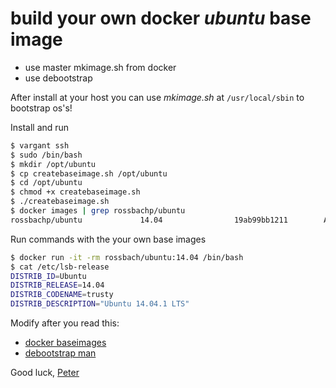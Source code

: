 # build your own docker _ubuntu_ base image

  * use master mkimage.sh from docker
  * use debootstrap
  
After install at your host you can use _mkimage.sh_ at `/usr/local/sbin` to bootstrap os's!

Install and run
```bash
$ vargant ssh
$ sudo /bin/bash
$ mkdir /opt/ubuntu
$ cp createbaseimage.sh /opt/ubuntu
$ cd /opt/ubuntu
$ chmod +x createbaseimage.sh
$ ./createbaseimage.sh
$ docker images | grep rossbachp/ubuntu
rossbachp/ubuntu             14.04                19ab99bb1211        About an hour ago   179.4 MB
```

Run commands with the your own base images
```bash
$ docker run -it -rm rossbach/ubuntu:14.04 /bin/bash
$ cat /etc/lsb-release 
DISTRIB_ID=Ubuntu
DISTRIB_RELEASE=14.04
DISTRIB_CODENAME=trusty
DISTRIB_DESCRIPTION="Ubuntu 14.04.1 LTS"
```

Modify after you read this:

  * [docker baseimages](https://docs.docker.com/articles/baseimages/)
  * [debootstrap man](http://manpages.debian.org/cgi-bin/man.cgi?sektion=8&query=debootstrap&apropos=0&manpath=sid&locale=en)

Good luck,
[Peter](mailto:peter.rossbach@bee42.com)
